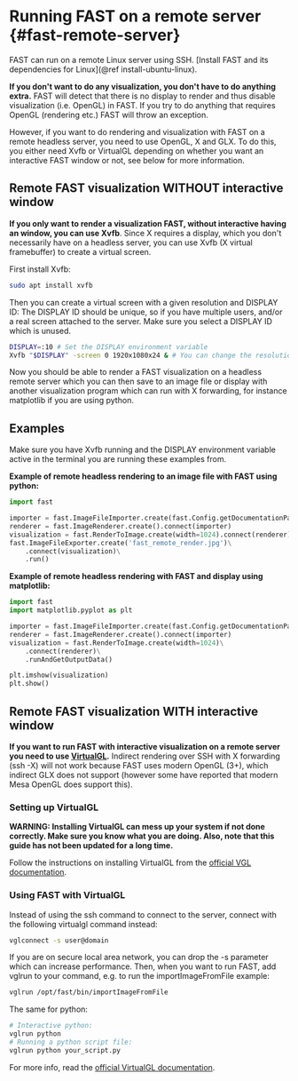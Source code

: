 Running FAST on a remote server {#fast-remote-server}
========================================

FAST can run on a remote Linux server using SSH. [Install FAST and its dependencies for Linux](@ref install-ubuntu-linux).

**If you don't want to do any visualization, you don't have to do anything extra.** 
FAST will detect that there is no display to render and thus disable visualization (i.e. OpenGL) in FAST. 
If you try to do anything that requires OpenGL (rendering etc.) FAST will throw an exception.

However, if you want to do rendering and visualization with FAST on a remote headless server, you need to use OpenGL, X and GLX.
To do this, you either need Xvfb or VirtualGL depending on whether you want an interactive FAST window or not, see below for more information.

## Remote FAST visualization WITHOUT interactive window
**If you only want to render a visualization FAST, without interactive having an window, you can use Xvfb**.
Since X requires a display, which you don't necessarily have on a headless server, you
can use Xvfb (X virtual framebuffer) to create a virtual screen.

First install Xvfb:
```bash
sudo apt install xvfb
```
Then you can create a virtual screen with a given resolution and DISPLAY ID:
The DISPLAY ID should be unique, so if you have multiple users, and/or a real screen attached to the server.
Make sure you select a DISPLAY ID which is unused.
```bash
DISPLAY=:10 # Set the DISPLAY environment variable
Xvfb "$DISPLAY" -screen 0 1920x1080x24 & # You can change the resolution here if wanted
```

Now you should be able to render a FAST visualization on a headless remote server which you can then save to an image file
or display with another visualization program which can run with X forwarding, for instance matplotlib if you are using python.

## Examples
Make sure you have Xvfb running and the DISPLAY environment variable active in the terminal
you are running these examples from.

**Example of remote headless rendering to an image file with FAST using python:**
```python
import fast

importer = fast.ImageFileImporter.create(fast.Config.getDocumentationPath() + '/images/FAST_logo_square.png')
renderer = fast.ImageRenderer.create().connect(importer)
visualization = fast.RenderToImage.create(width=1024).connect(renderer)
fast.ImageFileExporter.create('fast_remote_render.jpg')\
    .connect(visualization)\
    .run()
```

**Example of remote headless rendering with FAST and display using matplotlib:**
```python
import fast
import matplotlib.pyplot as plt

importer = fast.ImageFileImporter.create(fast.Config.getDocumentationPath() + '/images/FAST_logo_square.png')
renderer = fast.ImageRenderer.create().connect(importer)
visualization = fast.RenderToImage.create(width=1024)\
    .connect(renderer)\
    .runAndGetOutputData()

plt.imshow(visualization)
plt.show()
```

## Remote FAST visualization WITH interactive window
**If you want to run FAST with interactive visualization on a remote server you need to use [VirtualGL](https://virtualgl.org/).** 
Indirect rendering over SSH with X forwarding (ssh -X) will not work because FAST uses modern OpenGL (3+), which indirect GLX does not support (however some have reported that modern Mesa OpenGL does support this).

### Setting up VirtualGL

**WARNING: Installing VirtualGL can mess up your system if not done correctly. Make sure you know what you are doing. Also, note that this guide has not been updated for a long time.**

Follow the instructions on installing VirtualGL from the [official VGL documentation](https://virtualgl.org/).

### Using FAST with VirtualGL
Instead of using the ssh command to connect to the server, connect with the following virtualgl command instead:
```bash
vglconnect -s user@domain
```
If you are on secure local area network, you can drop the -s parameter which can increase performance.
Then, when you want to run FAST, add vglrun to your command, e.g. to run the importImageFromFile example:
```bash
vglrun /opt/fast/bin/importImageFromFile
```
The same for python:
```bash
# Interactive python:
vglrun python
# Running a python script file:
vglrun python your_script.py
```

For more info, read the [official VirtualGL documentation](https://virtualgl.org/).
